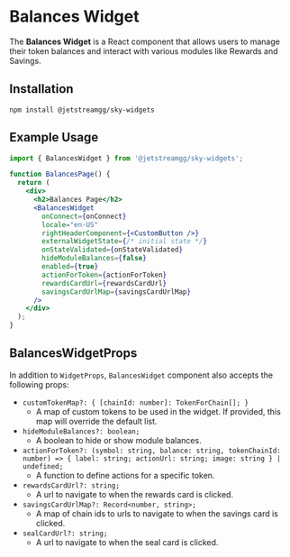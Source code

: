 # Balances Widget

The **Balances Widget** is a React component that allows users to manage their token balances and interact with various modules like Rewards and Savings.

## Installation

```shell
npm install @jetstreamgg/sky-widgets
```

## Example Usage

```jsx
import { BalancesWidget } from '@jetstreamgg/sky-widgets';

function BalancesPage() {
  return (
    <div>
      <h2>Balances Page</h2>
      <BalancesWidget
        onConnect={onConnect}
        locale="en-US"
        rightHeaderComponent={<CustomButton />}
        externalWidgetState={/* initial state */}
        onStateValidated={onStateValidated}
        hideModuleBalances={false}
        enabled={true}
        actionForToken={actionForToken}
        rewardsCardUrl={rewardsCardUrl}
        savingsCardUrlMap={savingsCardUrlMap}
      />
    </div>
  );
}
```

## BalancesWidgetProps

In addition to `WidgetProps`, `BalancesWidget` component also accepts the following props:

- `customTokenMap?: { [chainId: number]: TokenForChain[]; }`
  - A map of custom tokens to be used in the widget. If provided, this map will override the default list.
- `hideModuleBalances?: boolean;`
  - A boolean to hide or show module balances.
- `actionForToken?: (symbol: string, balance: string, tokenChainId: number) => { label: string; actionUrl: string; image: string } | undefined;`
  - A function to define actions for a specific token.
- `rewardsCardUrl?: string;`
  - A url to navigate to when the rewards card is clicked.
- `savingsCardUrlMap?: Record<number, string>;`
  - A map of chain ids to urls to navigate to when the savings card is clicked.
- `sealCardUrl?: string;`
  - A url to navigate to when the seal card is clicked.
